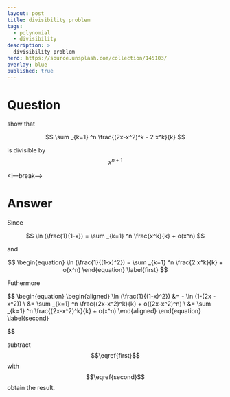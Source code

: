 ```yaml
---
layout: post
title: divisibility problem
tags:
  - polynomial
  - divisibility
description: >
  divisibility problem
hero: https://source.unsplash.com/collection/145103/
overlay: blue
published: true
---
```



# Question

show that

$$
\sum _{k=1} ^n \frac{(2x-x^2)^k - 2 x^k}{k}
$$

is divisible by $$x^{n+1}$$

<!–-break-–>

# Answer

Since 

$$
\ln (\frac{1}{1-x}) = \sum _{k=1} ^n \frac{x^k}{k} + o(x^n)
$$

and 

$$
\begin{equation}
\ln (\frac{1}{(1-x)^2}) = \sum _{k=1} ^n \frac{2 x^k}{k} + o(x^n)
\end{equation}
\label{first}
$$

Futhermore

$$
\begin{equation}
\begin{aligned}
\ln (\frac{1}{(1-x)^2}) &= - \ln (1-(2x - x^2)) \\
&= \sum _{k=1} ^n \frac{(2x-x^2)^k}{k} + o((2x-x^2)^n) \\
&= \sum _{k=1} ^n \frac{(2x-x^2)^k}{k} + o(x^n)
\end{aligned}
\end{equation}
\label{second}

$$

subtract $$\eqref{first}$$ with $$\eqref{second}$$ obtain the result.
